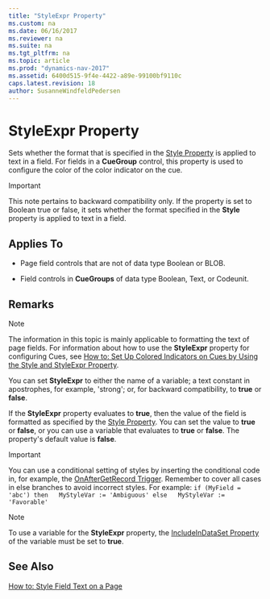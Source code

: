 ```yaml
---
title: "StyleExpr Property"
ms.custom: na
ms.date: 06/16/2017
ms.reviewer: na
ms.suite: na
ms.tgt_pltfrm: na
ms.topic: article
ms.prod: "dynamics-nav-2017"
ms.assetid: 6400d515-9f4e-4422-a89e-99100bf9110c
caps.latest.revision: 18
author: SusanneWindfeldPedersen
---
```

# StyleExpr Property
Sets whether the format that is specified in the [Style Property](devenv-style-property.md) is applied to text in a field. For fields in a **CueGroup** control, this property is used to configure the color of the color indicator on the cue.  

> [!IMPORTANT]  
>  This note pertains to backward compatibility only. If the property is set to Boolean true or false, it sets whether the format specified in the **Style** property is applied to text in a field.  

## Applies To  

-   Page field controls that are not of data type Boolean or BLOB.  

-   Field controls in **CueGroups** of data type Boolean, Text, or Codeunit.  

## Remarks  

> [!NOTE]  
>  The information in this topic is mainly applicable to formatting the text of page fields. For information about how to use the **StyleExpr** property for configuring Cues, see [How to: Set Up Colored Indicators on Cues by Using the Style and StyleExpr Property](devenv-How-to-Set-Up-Colored-Indicators-on-Cues-by-Using-the-Style-and-StyleExpr-Property.md).  

 You can set **StyleExpr** to either the name of a variable; a text constant in apostrophes, for example, 'strong'; or, for backward compatibility, to **true** or **false**.  

 If the **StyleExpr** property evaluates to **true**, then the value of the field is formatted as specified by the [Style Property](devenv-style-property.md). You can set the value to **true** or **false**, or you can use a variable that evaluates to **true** or **false**. The property's default value is **false**.  

> [!IMPORTANT]  
>  You can use a conditional setting of styles by inserting the conditional code in, for example, the [OnAfterGetRecord Trigger](../triggers/devenv-onaftergetrecord-trigger.md). Remember to cover all cases in else branches to avoid incorrect styles. For example: `if (MyField = 'abc') then   MyStyleVar := 'Ambiguous' else   MyStyleVar := 'Favorable'`  

> [!NOTE]  
>  To use a variable for the **StyleExpr** property, the [IncludeInDataSet Property](devenv-includeindataset-property.md) of the variable must be set to **true**.  

## See Also  
 [How to: Style Field Text on a Page](../How-to--Style-Field-Text-on-a-Page.md)
